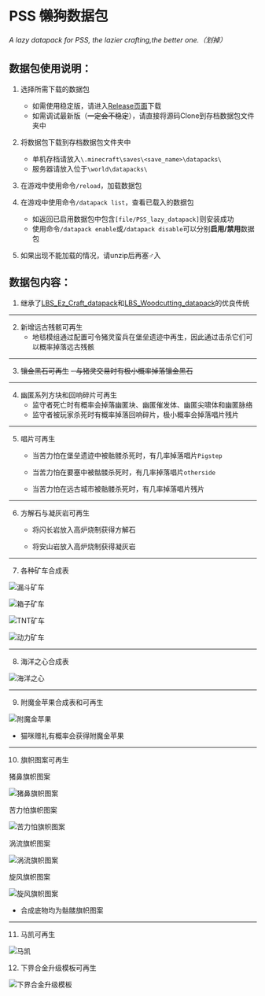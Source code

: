 # PSS ~~懒狗~~数据包
###### A lazy datapack for PSS, the lazier crafting,the better one.（划掉）

## 数据包使用说明：
1. 选择所需下载的数据包  
   - 如需使用稳定版，请进入[Release页面](https://github.com/DreamingLri/PSS_lazy_datapack/releases)下载  
   - 如需调试最新版（~~一定会不稳定~~），请直接将源码Clone到存档数据包文件夹中  

2. 将数据包下载到存档数据包文件夹中  
   - 单机存档请放入`\.minecraft\saves\<save_name>\datapacks\`  
   - 服务器请放入位于`\world\datapacks\`  

3. 在游戏中使用命令`/reload`，加载数据包  

4. 在游戏中使用命令`/datapack list`，查看已载入的数据包  
   - 如返回已启用数据包中包含`[file/PSS_lazy_datapack]`则安装成功  
   - 使用命令`/datapack enable`或`/datapack disable`可以分别**启用/禁用**数据包  

5. 如果出现不能加载的情况，请unzip后再塞♂入

## 数据包内容：
1. 继承了[LBS_Ez_Craft_datapack](https://github.com/Sinbing/LBS_Ez_Craft_datapack/)和[LBS_Woodcutting_datapack](https://github.com/Sinbing/LBS_Woodcutting_datapack/)的优良传统

---

2. 新增远古残骸可再生
   - 地毯模组通过配置可令猪灵蛮兵在堡垒遗迹中再生，因此通过击杀它们可以概率掉落远古残骸

---

3. ~~镶金黑石可再生~~
   ~~- 与猪灵交易时有极小概率掉落镶金黑石~~

---

4. 幽匿系列方块和回响碎片可再生
   - 监守者死亡时有概率会掉落幽匿块、幽匿催发体、幽匿尖啸体和幽匿脉络
   - 监守者被玩家杀死时有概率掉落回响碎片，极小概率会掉落唱片残片

---

5. 唱片可再生
   - 当苦力怕在堡垒遗迹中被骷髅杀死时，有几率掉落唱片`Pigstep`

   - 当苦力怕在要塞中被骷髅杀死时，有几率掉落唱片`otherside`

   - 当苦力怕在远古城市被骷髅杀死时，有几率掉落唱片残片

---

6. 方解石与凝灰岩可再生
   - 将闪长岩放入高炉烧制获得方解石

   - 将安山岩放入高炉烧制获得凝灰岩

---

7. 各种矿车合成表

 ![漏斗矿车](https://s2.loli.net/2024/07/29/UnGHFEpLP3B2qDO.png)  

 ![箱子矿车](https://s2.loli.net/2024/07/29/p8MiKZ5IbecdXQG.png)   

 ![TNT矿车](https://s2.loli.net/2024/07/29/5H3mFGuRzNYSsC2.png)  

 ![动力矿车](https://s2.loli.net/2024/07/29/zV6qGXQkpaRrwgt.png)  

---

8. 海洋之心合成表

 ![海洋之心](https://s2.loli.net/2024/07/29/8vw9NjsOJiPRngf.png)

---

9. 附魔金苹果合成表和可再生

 ![附魔金苹果](https://s2.loli.net/2024/07/29/edt4UhWv9KamVfR.png)

- 猫咪赠礼有概率会获得附魔金苹果

---

10. 旗帜图案可再生

猪鼻旗帜图案

![猪鼻旗帜图案](https://s2.loli.net/2024/07/29/OuGpEyzRQnCKfeI.png)

苦力怕旗帜图案

![苦力怕旗帜图案](https://s2.loli.net/2024/07/29/vXqgs2olief4wUC.png)

涡流旗帜图案

![涡流旗帜图案](https://s2.loli.net/2024/07/30/74Fhnj9gQU5iX2Z.png)

旋风旗帜图案

![旋风旗帜图案](https://s2.loli.net/2024/07/30/gPtAK5eJdMCD36O.png)

- 合成底物均为骷髅旗帜图案

---

11.  马凯可再生

![马凯](https://s2.loli.net/2024/07/29/T49fvFbJVUYagCZ.png)

12. 下界合金升级模板可再生

![下界合金升级模板](https://s2.loli.net/2024/07/30/IfJoZNb7T6gXtaw.png) 








